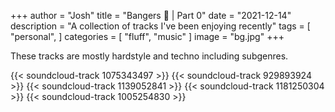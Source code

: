 +++
author = "Josh"
title = "Bangers 🎵 | Part 0"
date = "2021-12-14"
description = "A collection of tracks I've been enjoying recently"
tags = [
    "personal",
]
categories = [
    "fluff",
    "music"
]
image = "bg.jpg"
+++
<!--more-->
These tracks are mostly hardstyle and techno including subgenres.

{{< soundcloud-track 1075343497 >}}
{{< soundcloud-track 929893924 >}}
{{< soundcloud-track 1139052841 >}}
{{< soundcloud-track 1181250304 >}}
{{< soundcloud-track 1005254830 >}}


